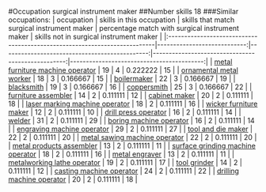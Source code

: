 #Occupation surgical instrument maker
##Number skills 18
###Similar occupations:
| occupation                                                                |   skills in this occupation |   skills that match surgical instrument maker |   percentage match with surgical instrument maker |   skills not in surgical instrument maker |
|:--------------------------------------------------------------------------|----------------------------:|----------------------------------------------:|--------------------------------------------------:|------------------------------------------:|
| [metal furniture machine operator](metal_furniture_machine_operator.md)   |                          19 |                                             4 |                                          0.222222 |                                        15 |
| [ornamental metal worker](ornamental_metal_worker.md)                     |                          18 |                                             3 |                                          0.166667 |                                        15 |
| [boilermaker](boilermaker.md)                                             |                          22 |                                             3 |                                          0.166667 |                                        19 |
| [blacksmith](blacksmith.md)                                               |                          19 |                                             3 |                                          0.166667 |                                        16 |
| [coppersmith](coppersmith.md)                                             |                          25 |                                             3 |                                          0.166667 |                                        22 |
| [furniture assembler](furniture_assembler.md)                             |                          14 |                                             2 |                                          0.111111 |                                        12 |
| [cabinet maker](cabinet_maker.md)                                         |                          20 |                                             2 |                                          0.111111 |                                        18 |
| [laser marking machine operator](laser_marking_machine_operator.md)       |                          18 |                                             2 |                                          0.111111 |                                        16 |
| [wicker furniture maker](wicker_furniture_maker.md)                       |                          12 |                                             2 |                                          0.111111 |                                        10 |
| [drill press operator](drill_press_operator.md)                           |                          16 |                                             2 |                                          0.111111 |                                        14 |
| [welder](welder.md)                                                       |                          31 |                                             2 |                                          0.111111 |                                        29 |
| [boring machine operator](boring_machine_operator.md)                     |                          16 |                                             2 |                                          0.111111 |                                        14 |
| [engraving machine operator](engraving_machine_operator.md)               |                          29 |                                             2 |                                          0.111111 |                                        27 |
| [tool and die maker](tool_and_die_maker.md)                               |                          22 |                                             2 |                                          0.111111 |                                        20 |
| [metal sawing machine operator](metal_sawing_machine_operator.md)         |                          22 |                                             2 |                                          0.111111 |                                        20 |
| [metal products assembler](metal_products_assembler.md)                   |                          13 |                                             2 |                                          0.111111 |                                        11 |
| [surface grinding machine operator](surface_grinding_machine_operator.md) |                          18 |                                             2 |                                          0.111111 |                                        16 |
| [metal engraver](metal_engraver.md)                                       |                          13 |                                             2 |                                          0.111111 |                                        11 |
| [metalworking lathe operator](metalworking_lathe_operator.md)             |                          19 |                                             2 |                                          0.111111 |                                        17 |
| [tool grinder](tool_grinder.md)                                           |                          14 |                                             2 |                                          0.111111 |                                        12 |
| [casting machine operator](casting_machine_operator.md)                   |                          24 |                                             2 |                                          0.111111 |                                        22 |
| [drilling machine operator](drilling_machine_operator.md)                 |                          20 |                                             2 |                                          0.111111 |                                        18 |
